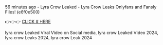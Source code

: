 56 minutes ago - Lyra Crow Leaked - Lyra Crow Leaks Onlyfans and Fansly Files! (e6f0e500)

👉👉👉 [CLICK # HERE](https://short.mgapps.site/6315e7fc)

lyra crow Leaked Viral Video on Social media, lyra crow Leaked Video 2024, lyra crow Leaks 2024, lyra crow Leak 2024
